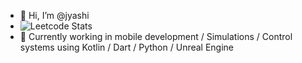 - 👋 Hi, I’m @jyashi
- ![Leetcode Stats](https://leetcard.jacoblin.cool/jyashi)
- 👀 Currently working in mobile development / Simulations / Control systems using Kotlin / Dart / Python / Unreal Engine



<!---
jyashi/jyashi is a ✨ special ✨ repository because its `README.md` (this file) appears on your GitHub profile.
You can click the Preview link to take a look at your changes.
--->
